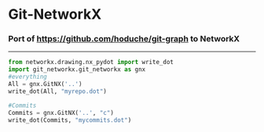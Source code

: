 # Git-NetworkX

### Port of https://github.com/hoduche/git-graph to NetworkX
___

```python
from networkx.drawing.nx_pydot import write_dot
import git_networkx.git_networkx as gnx
#everything
All = gnx.GitNX('..')
write_dot(All, "myrepo.dot")

#Commits
Commits = gnx.GitNX('..', "c")
write_dot(Commits, "mycommits.dot")

```
